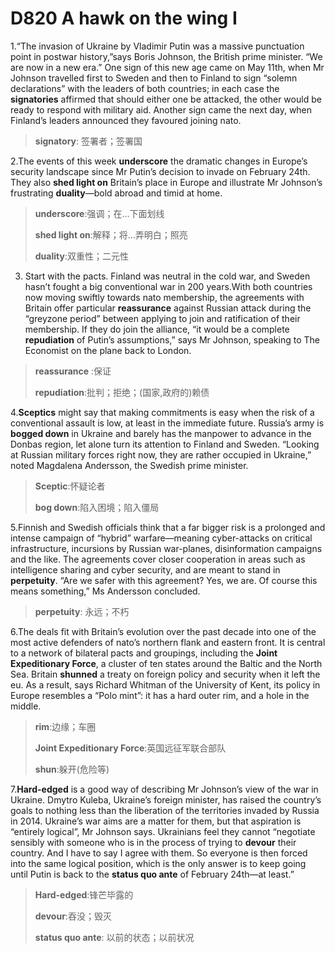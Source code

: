 # D820 A hawk on the wing I
1.“The invasion of Ukraine by Vladimir Putin was a massive punctuation point in post­war history,”says Boris Johnson, the British prime minister. “We are now in a new era.” One sign of this new age came on May 11th, when Mr Johnson travelled first to Sweden and then to Finland to sign “solemn declarations” with the leaders of both countries; in each case the **signatories** affirmed that should either one be attacked, the other would be ready to respond with military aid. Another sign came the next day, when Finland’s leaders announced they favoured joining nato.

> **signatory**: 签署者；签署国
 > 

2.The events of this week **underscore** the dramatic changes in Europe’s security landscape since Mr Putin’s decision to invade on February 24th. They also **shed light on** Britain’s place in Europe and illustrate Mr Johnson’s frustrating **duality**—bold abroad and timid at home.

> **underscore**:强调；在…下面划线
 > 
> **shed light on**:解释；将…弄明白；照亮
 > 
> **duality**:双重性；二元性
 > 

3. Start with the pacts. Finland was neutral in the cold war, and Sweden hasn’t fought a big conventional war in 200 years.With both countries now moving swiftly towards  nato membership, the agreements with Britain offer particular **reassurance** against Russian attack during the “grey­zone period” between applying to join and ratification of their membership. If they do join the alliance, “it would be a complete **repudiation** of Putin’s assumptions,” says Mr Johnson, speaking to  The Economist on the plane back to London.

> **reassurance** :保证
 > 
> **repudiation**:批判；拒绝；(国家,政府的)赖债
 > 

4.**Sceptics** might say that making commitments is easy when the risk of a conventional assault is low, at least in the immediate future. Russia’s army is **bogged down** in Ukraine and barely has the manpower to advance in the Donbas region, let alone turn its attention to Finland and Sweden. “Looking at Russian military forces right now, they are rather occupied in Ukraine,” noted Magdalena Andersson, the Swedish prime minister.

> **Sceptic**:怀疑论者
 > 
> **bog down**:陷入困境；陷入僵局
 > 

5.Finnish and Swedish officials think that a far bigger risk is a prolonged and intense campaign of “hybrid” warfare—meaning cyber­-attacks on critical infrastructure, incursions by Russian war-planes, disinformation campaigns and the like. The agreements cover closer co­operation in areas such as intelligence ­sharing and cyber­ security, and are meant to stand in **perpetuity**. “Are we safer with this agreement? Yes, we are. Of course this means something,” Ms Andersson concluded.

> **perpetuity**: 永远；不朽
 > 

6.The deals fit with Britain’s evolution over the past decade into one of the most active defenders of  nato’s northern flank and eastern front. It is central to a network of bilateral pacts and groupings, including the **Joint Expeditionary Force**, a cluster of ten states around the Baltic and the North Sea. Britain **shunned** a treaty on foreign policy and security when it left the eu. As a result, says Richard Whitman of the University of Kent, its policy in Europe resembles a “Polo mint”: it has a hard outer rim, and a hole in the middle.

> **rim**:边缘；车圈
 > 
> **Joint Expeditionary Force**:英国远征军联合部队
 > 
> **shun**:躲开(危险等)
 > 

7.**Hard­-edged** is a good way of describing Mr Johnson’s view of the war in Ukraine. Dmytro Kuleba, Ukraine’s foreign minister, has raised the country’s goals to nothing less than the liberation of the territories invaded by Russia in 2014. Ukraine’s war aims are a matter for them, but that aspiration is “entirely logical”, Mr Johnson says. Ukrainians feel they cannot “negotiate sensibly with someone who is in the process of trying to **devour** their country. And I have to say I agree with them. So everyone is then forced into the same logical position, which is the only answer is to keep going until Putin is back to the **status quo ante** of February 24th—at least.”

> **Hard­-edged**:锋芒毕露的
 > 
> **devour**:吞没；毁灭
 > 
> **status quo ante**: 以前的状态；以前状况
 > 


